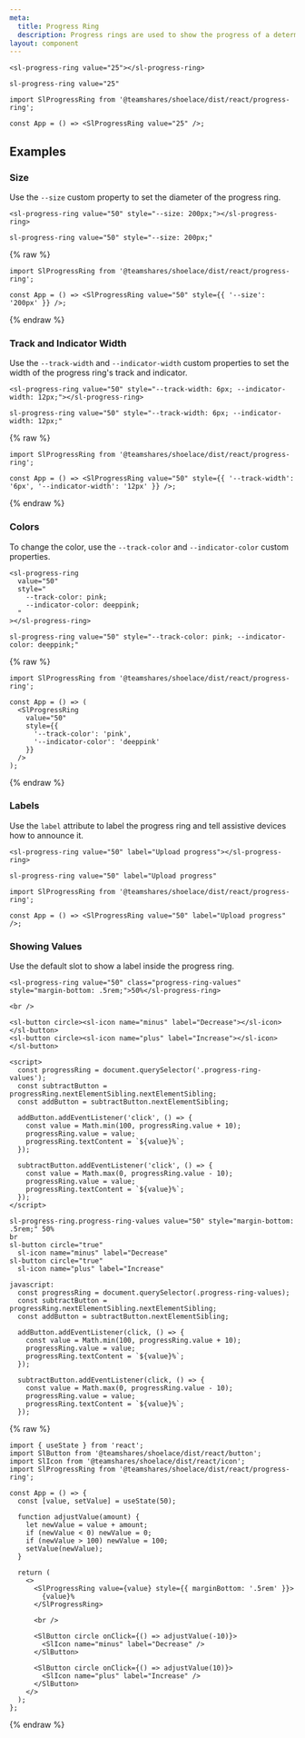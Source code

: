 ```yaml
---
meta:
  title: Progress Ring
  description: Progress rings are used to show the progress of a determinate operation in a circular fashion.
layout: component
---
```


```html:preview
<sl-progress-ring value="25"></sl-progress-ring>
```

```pug slim
sl-progress-ring value="25"
```

```jsx:react
import SlProgressRing from '@teamshares/shoelace/dist/react/progress-ring';

const App = () => <SlProgressRing value="25" />;
```

## Examples

### Size

Use the `--size` custom property to set the diameter of the progress ring.

```html:preview
<sl-progress-ring value="50" style="--size: 200px;"></sl-progress-ring>
```

```pug slim
sl-progress-ring value="50" style="--size: 200px;"
```

{% raw %}

```jsx:react
import SlProgressRing from '@teamshares/shoelace/dist/react/progress-ring';

const App = () => <SlProgressRing value="50" style={{ '--size': '200px' }} />;
```

{% endraw %}

### Track and Indicator Width

Use the `--track-width` and `--indicator-width` custom properties to set the width of the progress ring's track and indicator.

```html:preview
<sl-progress-ring value="50" style="--track-width: 6px; --indicator-width: 12px;"></sl-progress-ring>
```

```pug slim
sl-progress-ring value="50" style="--track-width: 6px; --indicator-width: 12px;"
```

{% raw %}

```jsx:react
import SlProgressRing from '@teamshares/shoelace/dist/react/progress-ring';

const App = () => <SlProgressRing value="50" style={{ '--track-width': '6px', '--indicator-width': '12px' }} />;
```

{% endraw %}

### Colors

To change the color, use the `--track-color` and `--indicator-color` custom properties.

```html:preview
<sl-progress-ring
  value="50"
  style="
    --track-color: pink;
    --indicator-color: deeppink;
  "
></sl-progress-ring>
```

```pug slim
sl-progress-ring value="50" style="--track-color: pink; --indicator-color: deeppink;"
```

{% raw %}

```jsx:react
import SlProgressRing from '@teamshares/shoelace/dist/react/progress-ring';

const App = () => (
  <SlProgressRing
    value="50"
    style={{
      '--track-color': 'pink',
      '--indicator-color': 'deeppink'
    }}
  />
);
```

{% endraw %}

### Labels

Use the `label` attribute to label the progress ring and tell assistive devices how to announce it.

```html:preview
<sl-progress-ring value="50" label="Upload progress"></sl-progress-ring>
```

```pug slim
sl-progress-ring value="50" label="Upload progress"
```

```jsx:react
import SlProgressRing from '@teamshares/shoelace/dist/react/progress-ring';

const App = () => <SlProgressRing value="50" label="Upload progress" />;
```

### Showing Values

Use the default slot to show a label inside the progress ring.

```html:preview
<sl-progress-ring value="50" class="progress-ring-values" style="margin-bottom: .5rem;">50%</sl-progress-ring>

<br />

<sl-button circle><sl-icon name="minus" label="Decrease"></sl-icon></sl-button>
<sl-button circle><sl-icon name="plus" label="Increase"></sl-icon></sl-button>

<script>
  const progressRing = document.querySelector('.progress-ring-values');
  const subtractButton = progressRing.nextElementSibling.nextElementSibling;
  const addButton = subtractButton.nextElementSibling;

  addButton.addEventListener('click', () => {
    const value = Math.min(100, progressRing.value + 10);
    progressRing.value = value;
    progressRing.textContent = `${value}%`;
  });

  subtractButton.addEventListener('click', () => {
    const value = Math.max(0, progressRing.value - 10);
    progressRing.value = value;
    progressRing.textContent = `${value}%`;
  });
</script>
```

```pug slim
sl-progress-ring.progress-ring-values value="50" style="margin-bottom: .5rem;" 50%
br
sl-button circle="true"
  sl-icon name="minus" label="Decrease"
sl-button circle="true"
  sl-icon name="plus" label="Increase"

javascript:
  const progressRing = document.querySelector(.progress-ring-values);
  const subtractButton = progressRing.nextElementSibling.nextElementSibling;
  const addButton = subtractButton.nextElementSibling;

  addButton.addEventListener(click, () => {
    const value = Math.min(100, progressRing.value + 10);
    progressRing.value = value;
    progressRing.textContent = `${value}%`;
  });

  subtractButton.addEventListener(click, () => {
    const value = Math.max(0, progressRing.value - 10);
    progressRing.value = value;
    progressRing.textContent = `${value}%`;
  });
```

{% raw %}

```jsx:react
import { useState } from 'react';
import SlButton from '@teamshares/shoelace/dist/react/button';
import SlIcon from '@teamshares/shoelace/dist/react/icon';
import SlProgressRing from '@teamshares/shoelace/dist/react/progress-ring';

const App = () => {
  const [value, setValue] = useState(50);

  function adjustValue(amount) {
    let newValue = value + amount;
    if (newValue < 0) newValue = 0;
    if (newValue > 100) newValue = 100;
    setValue(newValue);
  }

  return (
    <>
      <SlProgressRing value={value} style={{ marginBottom: '.5rem' }}>
        {value}%
      </SlProgressRing>

      <br />

      <SlButton circle onClick={() => adjustValue(-10)}>
        <SlIcon name="minus" label="Decrease" />
      </SlButton>

      <SlButton circle onClick={() => adjustValue(10)}>
        <SlIcon name="plus" label="Increase" />
      </SlButton>
    </>
  );
};
```

{% endraw %}
